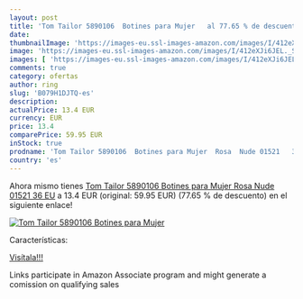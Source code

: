 ```yaml
---
layout: post
title: 'Tom Tailor 5890106  Botines para Mujer   al 77.65 % de descuento'
date: 
thumbnailImage: 'https://images-eu.ssl-images-amazon.com/images/I/412eXJi6JEL._SL200_.jpg'
image: 'https://images-eu.ssl-images-amazon.com/images/I/412eXJi6JEL._SL200_.jpg'
images: [ 'https://images-eu.ssl-images-amazon.com/images/I/412eXJi6JEL._SL200_.jpg' ]
comments: true
category: ofertas
author: ring
slug: 'B079H1DJTQ-es'
description:
actualPrice: 13.4 EUR
currency: EUR
price: 13.4
comparePrice: 59.95 EUR
inStock: true
prodname: 'Tom Tailor 5890106  Botines para Mujer  Rosa  Nude 01521   36 EU'
country: 'es'
---
```


Ahora mismo tienes [Tom Tailor 5890106  Botines para Mujer  Rosa  Nude 01521   36 EU](https://www.amazon.es/dp/B079H1DJTQ/?tag=tolees-21) a 13.4 EUR (original: 59.95 EUR) (77.65 %  de descuento) en el siguiente enlace!

[![Tom Tailor 5890106  Botines para Mujer  ](https://images-eu.ssl-images-amazon.com/images/I/412eXJi6JEL._SL200_.jpg)](https://www.amazon.es/dp/B079H1DJTQ/?tag=tolees-21)

Características:


[Visítala!!!](https://www.amazon.es/dp/B079H1DJTQ/?tag=tolees-21)

Links participate in Amazon Associate program and might generate a comission on qualifying sales
